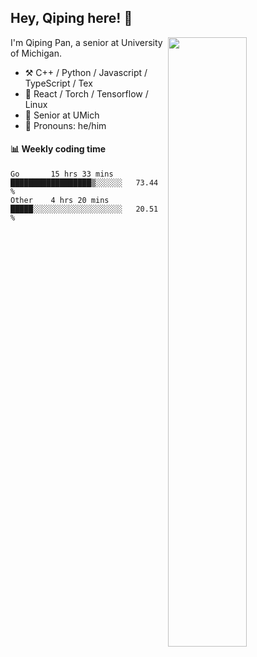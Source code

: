 

## Hey, Qiping here! :wave:

[<img align="right" width="50%" src="https://github-readme-stats.vercel.app/api?username=ppppqp&theme=dark&show_icons=true">](https://metrics.lecoq.io/ppppqp?template=classic)


I'm Qiping Pan, a senior at University of Michigan.

-   :hammer_and_pick: C++ / Python / Javascript / TypeScript / Tex
-   :pencil: React / Torch / Tensorflow / Linux 
-   :seedling: Senior at UMich
-   :man: Pronouns: he/him



#### :bar_chart: Weekly coding time

<!--START_SECTION:waka-->

```text
Go       15 hrs 33 mins  ██████████████████▒░░░░░░   73.44 %
Other    4 hrs 20 mins   █████░░░░░░░░░░░░░░░░░░░░   20.51 %
```

<!--END_SECTION:waka-->

